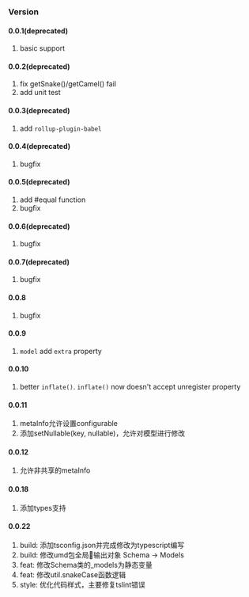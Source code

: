 ### Version

#### 0.0.1(deprecated)
1. basic support

#### 0.0.2(deprecated)
1. fix getSnake()/getCamel() fail
1. add unit test

#### 0.0.3(deprecated)
1. add `rollup-plugin-babel`

#### 0.0.4(deprecated)
1. bugfix

#### 0.0.5(deprecated)
1. add #equal function
1. bugfix

#### 0.0.6(deprecated)
1. bugfix

#### 0.0.7(deprecated)
1. bugfix

#### 0.0.8
1. bugfix

#### 0.0.9
1. `model` add `extra` property

#### 0.0.10
1. better `inflate()`. `inflate()` now doesn't accept unregister property

#### 0.0.11
1. metaInfo允许设置configurable
1. 添加setNullable(key, nullable)，允许对模型进行修改

#### 0.0.12
1. 允许非共享的metaInfo

#### 0.0.18
1. 添加types支持

#### 0.0.22
1. build: 添加tsconfig.json并完成修改为typescript编写
2. build: 修改umd包全局输出对象 Schema -> Models
3. feat: 修改Schema类的_models为静态变量
4. feat: 修改util.snakeCase函数逻辑
5. style: 优化代码样式，主要修复tslint错误